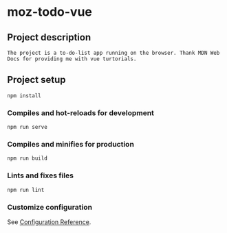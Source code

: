 # moz-todo-vue

## Project description
```
The project is a to-do-list app running on the browser. Thank MDN Web Docs for providing me with vue turtorials.
```

## Project setup
```
npm install
```

### Compiles and hot-reloads for development
```
npm run serve
```

### Compiles and minifies for production
```
npm run build
```

### Lints and fixes files
```
npm run lint
```

### Customize configuration
See [Configuration Reference](https://cli.vuejs.org/config/).
